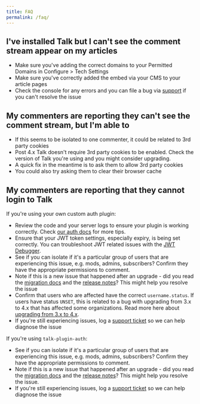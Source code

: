 ```yaml
---
title: FAQ
permalink: /faq/
---
```


## I've installed Talk but I can't see the comment stream appear on my articles

* Make sure you've adding the correct domains to your Permitted Domains in Configure > Tech Settings
* Make sure you've correctly added the embed via your CMS to your article pages
* Check the console for any errors and you can file a bug via [support](mailto:support@coralproject.net) if you can't resolve the issue 

## My commenters are reporting they can't see the comment stream, but I'm able to

* If this seems to be isolated to one commenter, it could be related to 3rd party cookies 
* Post 4.x Talk doesn't require 3rd party cookies to be enabled. Check the version of Talk you're using and you might consider upgrading. 
* A quick fix in the meantime is to ask them to allow 3rd party cookies
* You could also try asking them to clear their browser cache


## My commenters are reporting that they cannot login to Talk

If you're using your own custom auth plugin: 

* Review the code and your server logs to ensure your plugin is working correctly. Check [our auth docs](https://docs.coralproject.net/talk/integrating/authentication/) for more tips.
* Ensure that your JWT token settings, especially expiry, is being set correctly. You can troubleshoot JWT related issues with the [JWT Debugger](https://jwt.io/).
* See if you can isolate if it's a particular group of users that are experiencing this issue, e.g. mods, admins, subscribers? Confirm they have the appropriate permissions to comment.
* Note if this is a new issue that happened after an upgrade - did you read the [migration docs](https://docs.coralproject.net/talk/migration/3/) and the [release notes](https://github.com/coralproject/talk/releases)? This might help you resolve the issue
* Confirm that users who are affected have the correct `username.status`. If users have status `UNSET`, this is related to a bug with upgrading from 3.x to 4.x that has affected some organizations. Read more here about [upgrading from 3.x to 4.x](https://docs.coralproject.net/talk/migration/3/).
* If you're still experiencing issues, log a [support ticket](mailto:support@coralproject.net) so we can help diagnose the issue


If you're using `talk-plugin-auth`:

* See if you can isolate if it's a particular group of users that are experiencing this issue, e.g. mods, admins, subscribers? Confirm they have the appropriate permissions to comment.
* Note if this is a new issue that happened after an upgrade - did you read the [migration docs](https://docs.coralproject.net/talk/migration/3/) and the [release notes](https://github.com/coralproject/talk/releases)? This might help you resolve the issue.
* If you're still experiencing issues, log a [support ticket](mailto:support@coralproject.net) so we can help diagnose the issue
